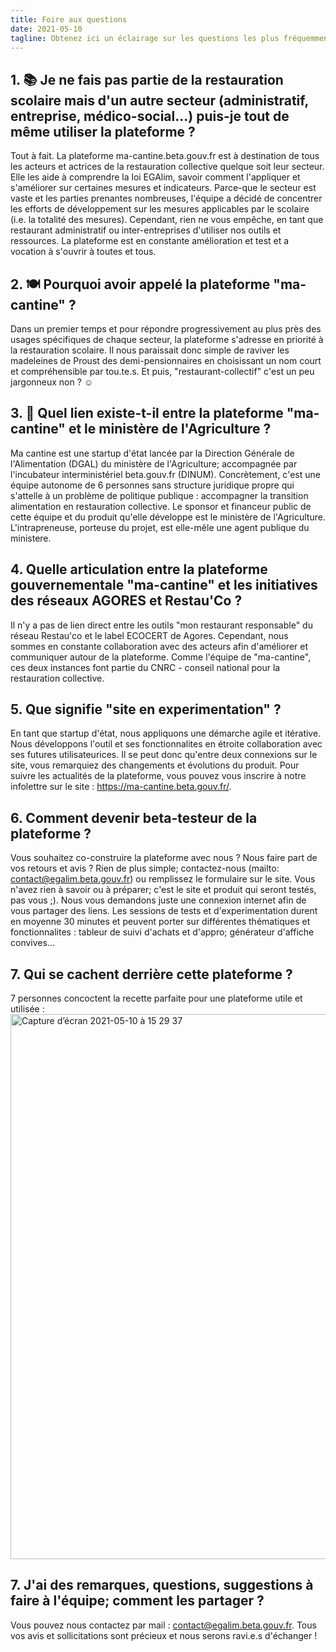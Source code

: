 ```yaml
---
title: Foire aux questions
date: 2021-05-10
tagline: Obtenez ici un éclairage sur les questions les plus fréquemment posées sur ma cantine
---
```


## 1. 📚 Je ne fais pas partie de la restauration scolaire mais d'un autre secteur (administratif, entreprise, médico-social...) puis-je tout de même utiliser la plateforme ? 

Tout à fait. La plateforme ma-cantine.beta.gouv.fr est à destination de tous les acteurs et actrices de la restauration collective quelque soit leur secteur. Elle les aide à comprendre la loi EGAlim, savoir comment l'appliquer et s'améliorer sur certaines mesures et indicateurs. 
Parce-que le secteur est vaste et les parties prenantes nombreuses, l'équipe a décidé de concentrer les efforts de développement sur les mesures applicables par le scolaire (i.e. la totalité des mesures). Cependant, rien ne vous empêche, en tant que restaurant administratif ou inter-entreprises d'utiliser nos outils et ressources. 
La plateforme est en constante amélioration et test et a vocation à s'ouvrir à toutes et tous. 

## 2. 🍽 Pourquoi avoir appelé la plateforme "ma-cantine" ? 

Dans un premier temps et pour répondre progressivement au plus près des usages spécifiques de chaque secteur, la plateforme s'adresse en priorité à la restauration scolaire. 
Il nous paraissait donc simple de raviver les madeleines de Proust des demi-pensionnaires en choisissant un nom court et compréhensible par tou.te.s. 
Et puis, "restaurant-collectif" c'est un peu jargonneux non ? ☺️

## 3. 🏬 Quel lien existe-t-il entre la plateforme "ma-cantine" et le ministère de l'Agriculture ? 

Ma cantine est une startup d'état lancée par la Direction Générale de l'Alimentation (DGAL) du ministère de l'Agriculture; accompagnée par l'incubateur interministériel beta.gouv.fr (DINUM). 
Concrètement, c'est une équipe autonome de 6 personnes sans structure juridique propre qui s'attelle à un problème de politique publique : accompagner la transition alimentation en restauration collective. 
Le sponsor et financeur public de cette équipe et du produit qu'elle développe est le ministère de l'Agriculture. 
L'intrapreneuse, porteuse du projet, est elle-mêle une agent publique du ministere. 

## 4. Quelle articulation entre la plateforme gouvernementale "ma-cantine" et les initiatives des réseaux AGORES et Restau'Co ? 

Il n'y a pas de lien direct entre les outils "mon restaurant responsable" du réseau Restau'co et le label ECOCERT de Agores. Cependant, nous sommes en constante collaboration avec des acteurs afin d'améliorer et communiquer autour de la plateforme. 
Comme l'équipe de "ma-cantine", ces deux instances font partie du CNRC - conseil national pour la restauration collective. 


## 5. Que signifie "site en experimentation" ?

En tant que startup d'état, nous appliquons une démarche agile et itérative. Nous développons l'outil et ses fonctionnalites en étroite collaboration avec ses futures utilisateurices. 
Il se peut donc qu'entre deux connexions sur le site, vous remarquiez des changements et évolutions du produit. 
Pour suivre les actualités de la plateforme, vous pouvez vous inscrire à notre infolettre sur le site : https://ma-cantine.beta.gouv.fr/.

## 6. Comment devenir beta-testeur de la plateforme ? 

Vous souhaitez co-construire la plateforme avec nous ? Nous faire part de vos retours et avis ? Rien de plus simple; contactez-nous (mailto: contact@egalim.beta.gouv.fr) ou remplissez le formulaire sur le site. 
Vous n'avez rien à savoir ou à préparer; c'est le site et produit qui seront testés, pas vous ;). Nous vous demandons juste une connexion internet afin de vous partager des liens.
Les sessions de tests et d'experimentation durent en moyenne 30 minutes et peuvent porter sur différentes thématiques et fonctionnalites : tableur de suivi d'achats et d'appro; générateur d'affiche convives...

## 7. Qui se cachent derrière cette plateforme ? 

7 personnes concoctent la recette parfaite pour une plateforme utile et utilisée : 
<img width="872" alt="Capture d’écran 2021-05-10 à 15 29 37" src="https://user-images.githubusercontent.com/36134318/117666818-8d66a780-b1a4-11eb-84e1-7d95c58e9c0c.png">


## 7. J'ai des remarques, questions, suggestions à faire à l'équipe; comment les partager ? 

Vous pouvez nous contactez par mail : contact@egalim.beta.gouv.fr. Tous vos avis et sollicitations sont précieux et nous serons ravi.e.s d'échanger !
